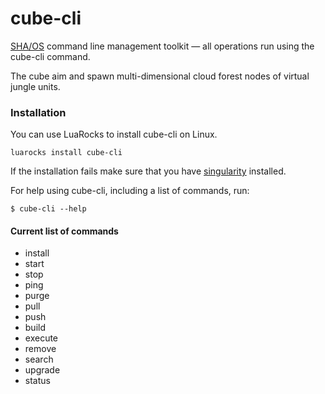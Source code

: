 # cube-cli
[SHA/OS](https://shaos.ws) command line management toolkit — all operations run using the cube-cli command.

The cube aim and spawn multi-dimensional cloud forest nodes of virtual jungle units.

### Installation

You can use LuaRocks to install cube-cli on Linux.

``luarocks install cube-cli``

If the installation fails make sure that you have [singularity](http://singularity.lbl.gov) installed.


For help using cube-cli, including a list of commands, run:

  `$ cube-cli --help`

#### Current list of commands
- install
- start
- stop
- ping
- purge
- pull
- push
- build
- execute
- remove
- search
- upgrade
- status
